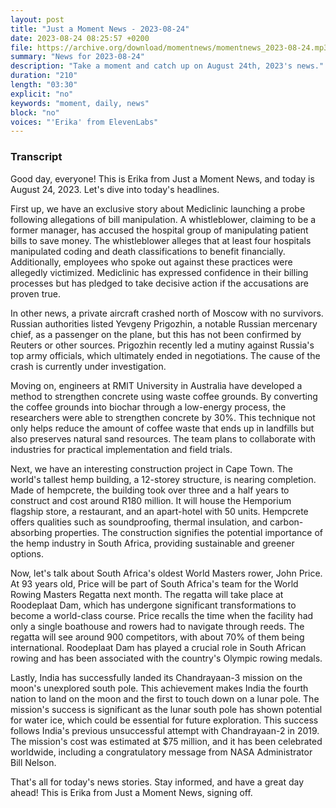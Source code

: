 ```yaml
---
layout: post
title: "Just a Moment News - 2023-08-24"
date: 2023-08-24 08:25:57 +0200
file: https://archive.org/download/momentnews/momentnews_2023-08-24.mp3
summary: "News for 2023-08-24"
description: "Take a moment and catch up on August 24th, 2023's news."
duration: "210"
length: "03:30"
explicit: "no"
keywords: "moment, daily, news"
block: "no"
voices: "'Erika' from ElevenLabs"
---
```


### Transcript

Good day, everyone! This is Erika from Just a Moment News, and today is August 24, 2023. Let's dive into today's headlines.

First up, we have an exclusive story about Mediclinic launching a probe following allegations of bill manipulation. A whistleblower, claiming to be a former manager, has accused the hospital group of manipulating patient bills to save money. The whistleblower alleges that at least four hospitals manipulated coding and death classifications to benefit financially. Additionally, employees who spoke out against these practices were allegedly victimized. Mediclinic has expressed confidence in their billing processes but has pledged to take decisive action if the accusations are proven true.

In other news, a private aircraft crashed north of Moscow with no survivors. Russian authorities listed Yevgeny Prigozhin, a notable Russian mercenary chief, as a passenger on the plane, but this has not been confirmed by Reuters or other sources. Prigozhin recently led a mutiny against Russia's top army officials, which ultimately ended in negotiations. The cause of the crash is currently under investigation.

Moving on, engineers at RMIT University in Australia have developed a method to strengthen concrete using waste coffee grounds. By converting the coffee grounds into biochar through a low-energy process, the researchers were able to strengthen concrete by 30%. This technique not only helps reduce the amount of coffee waste that ends up in landfills but also preserves natural sand resources. The team plans to collaborate with industries for practical implementation and field trials.

Next, we have an interesting construction project in Cape Town. The world's tallest hemp building, a 12-storey structure, is nearing completion. Made of hempcrete, the building took over three and a half years to construct and cost around R180 million. It will house the Hemporium flagship store, a restaurant, and an apart-hotel with 50 units. Hempcrete offers qualities such as soundproofing, thermal insulation, and carbon-absorbing properties. The construction signifies the potential importance of the hemp industry in South Africa, providing sustainable and greener options.

Now, let's talk about South Africa's oldest World Masters rower, John Price. At 93 years old, Price will be part of South Africa's team for the World Rowing Masters Regatta next month. The regatta will take place at Roodeplaat Dam, which has undergone significant transformations to become a world-class course. Price recalls the time when the facility had only a single boathouse and rowers had to navigate through reeds. The regatta will see around 900 competitors, with about 70% of them being international. Roodeplaat Dam has played a crucial role in South African rowing and has been associated with the country's Olympic rowing medals.

Lastly, India has successfully landed its Chandrayaan-3 mission on the moon's unexplored south pole. This achievement makes India the fourth nation to land on the moon and the first to touch down on a lunar pole. The mission's success is significant as the lunar south pole has shown potential for water ice, which could be essential for future exploration. This success follows India's previous unsuccessful attempt with Chandrayaan-2 in 2019. The mission's cost was estimated at $75 million, and it has been celebrated worldwide, including a congratulatory message from NASA Administrator Bill Nelson.

That's all for today's news stories. Stay informed, and have a great day ahead! This is Erika from Just a Moment News, signing off.

